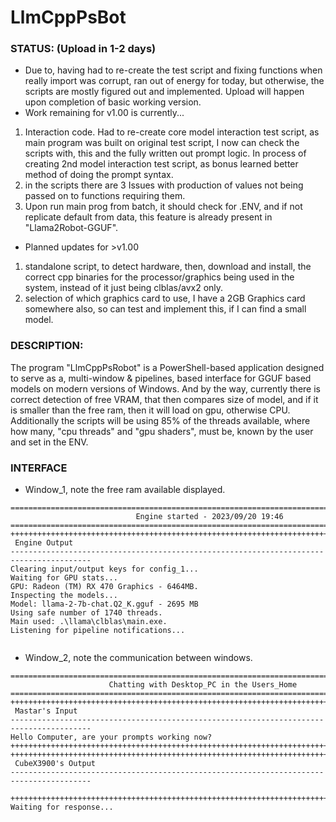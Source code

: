 # LlmCppPsBot

### STATUS: (Upload in 1-2 days)
* Due to, having had to re-create the test script and fixing functions when really import was corrupt, ran out of energy for today, but otherwise, the scripts are mostly figured out and implemented. Upload will happen upon completion of basic working version.
* Work remaining for v1.00 is currently...
1) Interaction code. Had to re-create core model interaction test script, as main program was built on original test script, I now can check the scripts with, this and the fully written out prompt logic. In process of creating 2nd model interaction test script, as bonus learned better method of doing the prompt syntax.
2) in the scripts there are 3 Issues with production of values not being passed on to functions requiring them.
3) Upon run main prog from batch, it should check for .ENV, and if not replicate default from data, this feature is already present in "Llama2Robot-GGUF".
* Planned updates for >v1.00
1) standalone script, to detect hardware, then, download and install, the correct cpp binaries for the processor/graphics being used in the system, instead of it just being clblas/avx2 only.
2) selection of which graphics card to use, I have a 2GB Graphics card somewhere also, so can test and implement this, if I can find a small model.

### DESCRIPTION:
The program "LlmCppPsRobot" is a PowerShell-based application designed to serve as a, multi-window & pipelines, based interface for GGUF based models on modern versions of Windows. And by the way, currently there is correct detection of free VRAM, that then compares size of model, and if it is smaller than the free ram, then it will load on gpu, otherwise CPU. Additionally the scripts will be using 85% of the threads available, where how many, "cpu threads" and "gpu shaders", must be, known by the user and set in the ENV.

### INTERFACE
* Window_1, note the free ram available displayed.
```
========================================================================================
                            Engine started - 2023/09/20 19:46                           
========================================================================================
++++++++++++++++++++++++++++++++++++++++++++++++++++++++++++++++++++++++++++++++++++++++
 Engine Output
----------------------------------------------------------------------------------------
Clearing input/output keys for config_1...
Waiting for GPU stats...
GPU: Radeon (TM) RX 470 Graphics - 6464MB.
Inspecting the models...
Model: llama-2-7b-chat.Q2_K.gguf - 2695 MB
Using safe number of 1740 threads.
Main used: .\llama\clblas\main.exe.
Listening for pipeline notifications...


```
* Window_2, note the communication between windows.
```
========================================================================================
                      Chatting with Desktop_PC in the Users_Home
========================================================================================
++++++++++++++++++++++++++++++++++++++++++++++++++++++++++++++++++++++++++++++++++++++++
 Mastar's Input
----------------------------------------------------------------------------------------
Hello Computer, are your prompts working now?
++++++++++++++++++++++++++++++++++++++++++++++++++++++++++++++++++++++++++++++++++++++++
++++++++++++++++++++++++++++++++++++++++++++++++++++++++++++++++++++++++++++++++++++++++
 CubeX3900's Output
----------------------------------------------------------------------------------------

++++++++++++++++++++++++++++++++++++++++++++++++++++++++++++++++++++++++++++++++++++++++
Waiting for response...



```


